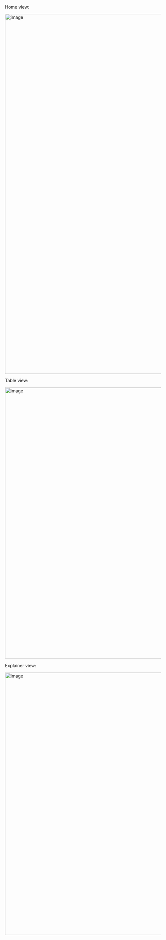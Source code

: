 Home view:
<div>
<img width="1163" alt="image" src="https://github.com/user-attachments/assets/d1dbf3ef-613b-4dd1-8b44-9d98c00a9414" />
</div>

Table view:
<div>
<img width="877" alt="image" src="https://github.com/user-attachments/assets/5cfe4b06-6ed5-472b-8532-a94fddbeaa01" />
</div>

Explainer view:
<div>
<img width="848" alt="image" src="https://github.com/user-attachments/assets/e68f7fd6-24b2-4ab2-9db8-ad1d3cb603dd" /> 
</div>
